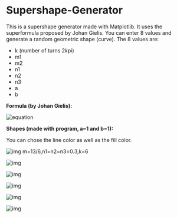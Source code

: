 # Supershape-Generator

This is a supershape generator made with Matplotlib. It uses the superformula proposed by Johan Gielis. 
You can enter 8 values and generate a random geometric shape (curve). The 8 values are:
- k (number of turns 2*k*pi)
- m1
- m2
- n1
- n2
- n3
- a
- b

<b>Formula (by Johan Gielis):</b> 

![equation](https://wikimedia.org/api/rest_v1/media/math/render/svg/8071dcb3a49044816f7885114c2335d805d7ad30)




<b>Shapes (made with program, a=1 and b=1): </b>

You can chose the line color as well as the fill color.

![img](https://imgur.com/9VUoZxR.png) m=13/6,n1=n2=n3=0.3,k=6

![img](https://imgur.com/oOA8gac.png)

![img](https://imgur.com/hjLHw4M.png)

![img](https://imgur.com/HCIufb8.png)

![img](https://imgur.com/QSs37YJ.png)

![img](https://imgur.com/FjQr2qO.png)
